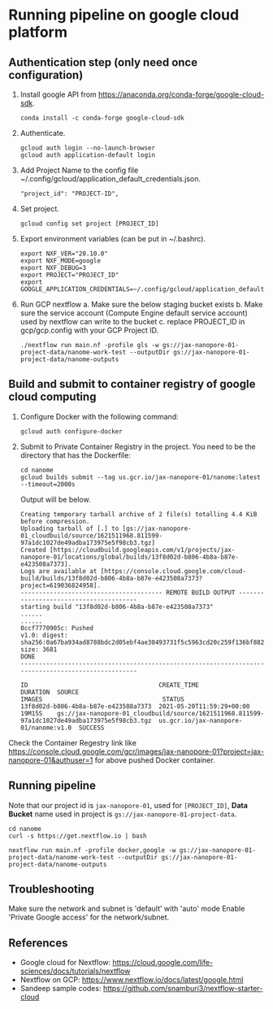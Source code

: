 # Running pipeline on google cloud platform

## Authentication step (only need once configuration)
1. Install google API from https://anaconda.org/conda-forge/google-cloud-sdk.
   ```angular2html
   conda install -c conda-forge google-cloud-sdk
   ```

1. Authenticate.
   ```angular2html
   gcloud auth login --no-launch-browser
   gcloud auth application-default login
   ```
1. Add Project Name to the config file ~/.config/gcloud/application_default_credentials.json.
   ```angular2html
   "project_id": "PROJECT-ID",
   ```

1. Set project.
   ```
   gcloud config set project [PROJECT_ID]
   ```

1. Export environment variables (can be put in ~/.bashrc).
   ```
   export NXF_VER="20.10.0"
   export NXF_MODE=google
   export NXF_DEBUG=3
   export PROJECT="PROJECT_ID"
   export GOOGLE_APPLICATION_CREDENTIALS=~/.config/gcloud/application_default_credentials.json
   ```

1. Run GCP nextflow a. Make sure the below staging bucket exists b. Make sure the service account (Compute Engine default service account) used by nextflow can write to the bucket c. replace PROJECT_ID in gcp/gcp.config with your GCP Project ID.
   ```angular2html
   ./nextflow run main.nf -profile gls -w gs://jax-nanopore-01-project-data/nanome-work-test --outputDir gs://jax-nanopore-01-project-data/nanome-outputs
   ```

## Build and submit to container registry of google cloud computing
1. Configure Docker with the following command:
    
    ```angular2html
    gcloud auth configure-docker
    ```
1. Submit to Private Container Registry in the project. You need to be the directory that has the Dockerfile:
    ```angular2html
    cd nanome
    gcloud builds submit --tag us.gcr.io/jax-nanopore-01/nanome:latest --timeout=2000s
    ```
   
    Output will be below.
    ```
    Creating temporary tarball archive of 2 file(s) totalling 4.4 KiB before compression.
    Uploading tarball of [.] to [gs://jax-nanopore-01_cloudbuild/source/1621511968.811599-97a1dc1027de49adba173975e5f98cb3.tgz]
    Created [https://cloudbuild.googleapis.com/v1/projects/jax-nanopore-01/locations/global/builds/13f8d02d-b806-4b8a-b87e-e423508a7373].
    Logs are available at [https://console.cloud.google.com/cloud-build/builds/13f8d02d-b806-4b8a-b87e-e423508a7373?project=619036824958].
    --------------------------------------- REMOTE BUILD OUTPUT ---------------------------------------
    starting build "13f8d02d-b806-4b8a-b87e-e423508a7373"
    ......
    ......
    0ccf7770905c: Pushed
    v1.0: digest: sha256:0a67ba934ad8788bdc2d05ebf4ae30493731f5c5963cd20c259f136bf882dc5f size: 3681
    DONE
    ---------------------------------------------------------------------------------------------------
    
    ID                                    CREATE_TIME                DURATION  SOURCE                                                                                         IMAGES                                 STATUS
    13f8d02d-b806-4b8a-b87e-e423508a7373  2021-05-20T11:59:29+00:00  19M15S    gs://jax-nanopore-01_cloudbuild/source/1621511968.811599-97a1dc1027de49adba173975e5f98cb3.tgz  us.gcr.io/jax-nanopore-01/nanome:v1.0  SUCCESS
   
    ```
    
Check the Container Regestry link like https://console.cloud.google.com/gcr/images/jax-nanopore-01?project=jax-nanopore-01&authuser=1 for above pushed Docker container.

## Running pipeline

Note that our project id is `jax-nanopore-01`, used for `[PROJECT_ID]`, **Data Bucket** name used in project is `gs://jax-nanopore-01-project-data`.

```angular2html
cd nanome
curl -s https://get.nextflow.io | bash

nextflow run main.nf -profile docker,google -w gs://jax-nanopore-01-project-data/nanome-work-test --outputDir gs://jax-nanopore-01-project-data/nanome-outputs
```


## Troubleshooting
Make sure the network and subnet is 'default' with 'auto' mode
Enable 'Private Google access' for the network/subnet.


## References
* Google cloud for Nextflow: https://cloud.google.com/life-sciences/docs/tutorials/nextflow  
* Nextflow on GCP: https://www.nextflow.io/docs/latest/google.html
* Sandeep sample codes: https://github.com/snamburi3/nextflow-starter-cloud


